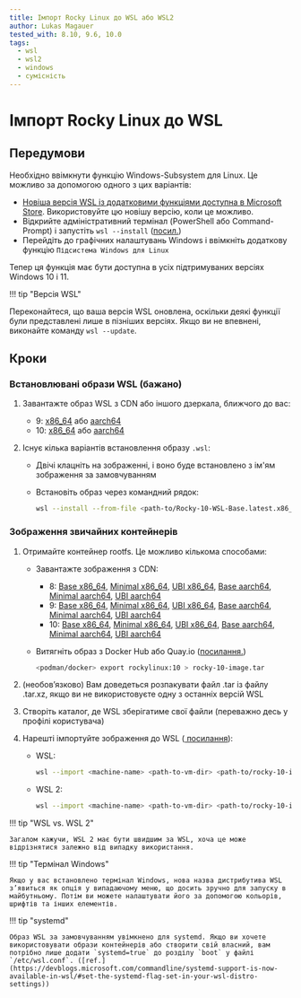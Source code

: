 ```yaml
---
title: Імпорт Rocky Linux до WSL або WSL2
author: Lukas Magauer
tested_with: 8.10, 9.6, 10.0
tags:
  - wsl
  - wsl2
  - windows
  - сумісність
---
```


# Імпорт Rocky Linux до WSL

## Передумови

Необхідно ввімкнути функцію Windows-Subsystem для Linux. Це можливо за допомогою одного з цих варіантів:

- [Новіша версія WSL із додатковими функціями доступна в Microsoft Store](https://apps.microsoft.com/store/detail/windows-subsystem-for-linux/9P9TQF7MRM4R). Використовуйте цю новішу версію, коли це можливо.
- Відкрийте адміністративний термінал (PowerShell або Command-Prompt) і запустіть `wsl --install` ([посил.](https://docs.microsoft.com/en-us/windows/wsl/install))
- Перейдіть до графічних налаштувань Windows і ввімкніть додаткову функцію `Підсистема Windows для Linux`

Тепер ця функція має бути доступна в усіх підтримуваних версіях Windows 10 і 11.

!!! tip "Версія WSL"

   Переконайтеся, що ваша версія WSL оновлена, оскільки деякі функції були представлені лише в пізніших версіях. Якщо ви не впевнені, виконайте команду `wsl --update`.

## Кроки

### Встановлювані образи WSL (бажано)

1. Завантажте образ WSL з CDN або іншого дзеркала, ближчого до вас:

    - 9: [x86_64](https://dl.rockylinux.org/pub/rocky/9/images/x86_64/Rocky-9-WSL-Base.latest.x86_64.wsl) або [aarch64](https://dl.rockylinux.org/pub/rocky/9/images/aarch64/Rocky-9-WSL-Base.latest.aarch64.wsl)
    - 10: [x86_64](https://dl.rockylinux.org/pub/rocky/10/images/x86_64/Rocky-10-WSL-Base.latest.x86_64.wsl) або [aarch64](https://dl.rockylinux.org/pub/rocky/10/images/aarch64/Rocky-10-WSL-Base.latest.aarch64.wsl)

2. Існує кілька варіантів встановлення образу `.wsl`:

    - Двічі клацніть на зображенні, і воно буде встановлено з ім'ям зображення за замовчуванням
    - Встановіть образ через командний рядок:

        ```sh
        wsl --install --from-file <path-to/Rocky-10-WSL-Base.latest.x86_64.wsl> <machine-name>
        ```

### Зображення звичайних контейнерів

1. Отримайте контейнер rootfs. Це можливо кількома способами:

    - Завантажте зображення з CDN:
        - 8: [Base x86_64](https://dl.rockylinux.org/pub/rocky/8/images/x86_64/Rocky-8-Container-Base.latest.x86_64.tar.xz), [Minimal x86_64](https://dl.rockylinux.org/pub/rocky/8/images/x86_64/Rocky-8-Container-Minimal.latest.x86_64.tar.xz), [UBI x86_64](https://dl.rockylinux.org/pub/rocky/8/images/x86_64/Rocky-8-Container-UBI.latest.x86_64.tar.xz), [Base aarch64](https://dl.rockylinux.org/pub/rocky/8/images/aarch64/Rocky-8-Container-Base.latest.aarch64.tar.xz), [Minimal aarch64](https://dl.rockylinux.org/pub/rocky/8/images/aarch64/Rocky-8-Container-Minimal.latest.aarch64.tar.xz), [UBI aarch64](https://dl.rockylinux.org/pub/rocky/8/images/aarch64/Rocky-8-Container-UBI.latest.aarch64.tar.xz)
        - 9: [Base x86_64](https://dl.rockylinux.org/pub/rocky/9/images/x86_64/Rocky-9-Container-Base.latest.x86_64.tar.xz), [Minimal x86_64](https://dl.rockylinux.org/pub/rocky/9/images/x86_64/Rocky-9-Container-Minimal.latest.x86_64.tar.xz), [UBI x86_64](https://dl.rockylinux.org/pub/rocky/9/images/x86_64/Rocky-9-Container-UBI.latest.x86_64.tar.xz), [Base aarch64](https://dl.rockylinux.org/pub/rocky/9/images/aarch64/Rocky-9-Container-Base.latest.aarch64.tar.xz), [Minimal aarch64](https://dl.rockylinux.org/pub/rocky/9/images/aarch64/Rocky-9-Container-Minimal.latest.aarch64.tar.xz), [UBI aarch64](https://dl.rockylinux.org/pub/rocky/9/images/aarch64/Rocky-9-Container-UBI.latest.aarch64.tar.xz)
        - 10: [Base x86_64](https://dl.rockylinux.org/pub/rocky/10/images/x86_64/Rocky-10-Container-Base.latest.x86_64.tar.xz), [Minimal x86_64](https://dl.rockylinux.org/pub/rocky/10/images/x86_64/Rocky-10-Container-Minimal.latest.x86_64.tar.xz), [UBI x86_64](https://dl.rockylinux.org/pub/rocky/10/images/x86_64/Rocky-10-Container-UBI.latest.x86_64.tar.xz), [Base aarch64](https://dl.rockylinux.org/pub/rocky/10/images/aarch64/Rocky-10-Container-Base.latest.aarch64.tar.xz), [Minimal aarch64](https://dl.rockylinux.org/pub/rocky/10/images/aarch64/Rocky-10-Container-Minimal.latest.aarch64.tar.xz), [UBI aarch64](https://dl.rockylinux.org/pub/rocky/10/images/aarch64/Rocky-10-Container-UBI.latest.aarch64.tar.xz)
    - Витягніть образ з Docker Hub або Quay.io ([посилання.](https://docs.microsoft.com/en-us/windows/wsl/use-custom-distro#export-the-tar-from-a-container))

        ```sh
        <podman/docker> export rockylinux:10 > rocky-10-image.tar
        ```

2. (необов’язково) Вам доведеться розпакувати файл .tar із файлу .tar.xz, якщо ви не використовуєте одну з останніх версій WSL
3. Створіть каталог, де WSL зберігатиме свої файли (переважно десь у профілі користувача)
4. Нарешті імпортуйте зображення до WSL ([ посилання](https://docs.microsoft.com/en-us/windows/wsl/use-custom-distro#import-the-tar-file-into-wsl)):

    - WSL:

        ```sh
        wsl --import <machine-name> <path-to-vm-dir> <path-to/rocky-10-image.tar.xz> --version 1
        ```

    - WSL 2:

        ```sh
        wsl --import <machine-name> <path-to-vm-dir> <path-to/rocky-10-image.tar.xz> --version 2
        ```

!!! tip "WSL vs. WSL 2"

    Загалом кажучи, WSL 2 має бути швидшим за WSL, хоча це може відрізнятися залежно від випадку використання.

!!! tip "Термінал Windows"

    Якщо у вас встановлено термінал Windows, нова назва дистрибутива WSL з’явиться як опція у випадаючому меню, що досить зручно для запуску в майбутньому. Потім ви можете налаштувати його за допомогою кольорів, шрифтів та інших елементів.

!!! tip "systemd"

    Образ WSL за замовчуванням увімкнено для systemd. Якщо ви хочете використовувати образи контейнерів або створити свій власний, вам потрібно лише додати `systemd=true` до розділу `boot` у файлі `/etc/wsl.conf`. ([ref.](https://devblogs.microsoft.com/commandline/systemd-support-is-now-available-in-wsl/#set-the-systemd-flag-set-in-your-wsl-distro-settings))
